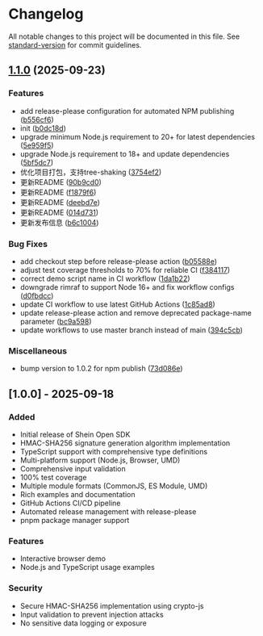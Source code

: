# Changelog

All notable changes to this project will be documented in this file. See [standard-version](https://github.com/conventional-changelog/standard-version) for commit guidelines.

## [1.1.0](https://github.com/sheinsight/open-sdk-js/compare/open-sdk-js-v1.0.1...open-sdk-js-v1.1.0) (2025-09-23)


### Features

* add release-please configuration for automated NPM publishing ([b556cf6](https://github.com/sheinsight/open-sdk-js/commit/b556cf68082e6362d6148084669be60d29a43c3a))
* init ([b0dc18d](https://github.com/sheinsight/open-sdk-js/commit/b0dc18d83b21bee7a92eda481ef30e2e15aab9d2))
* upgrade minimum Node.js requirement to 20+ for latest dependencies ([5e959f5](https://github.com/sheinsight/open-sdk-js/commit/5e959f5a6c6e816e33e0f5668333185c730a3207))
* upgrade Node.js requirement to 18+ and update dependencies ([5bf5dc7](https://github.com/sheinsight/open-sdk-js/commit/5bf5dc763e70ec11f019fa93ba1e58853e1ca5cc))
* 优化项目打包，支持tree-shaking ([3754ef2](https://github.com/sheinsight/open-sdk-js/commit/3754ef27367663bc80414cc7e041bfda821479fe))
* 更新README ([90b9cd0](https://github.com/sheinsight/open-sdk-js/commit/90b9cd07c69bd1382d500696b980dcbaef7efa57))
* 更新README ([f1879f6](https://github.com/sheinsight/open-sdk-js/commit/f1879f614475880288fdc63ca2a2b9d220905a79))
* 更新README ([deebd7e](https://github.com/sheinsight/open-sdk-js/commit/deebd7e8a8da60ca3c8f7ed59f98205aabc4290d))
* 更新README ([014d731](https://github.com/sheinsight/open-sdk-js/commit/014d7311d9ea13b6ff5587ab20a246846336afe1))
* 更新发布信息 ([b6c1004](https://github.com/sheinsight/open-sdk-js/commit/b6c1004af454e9d6a83ae160aec0a9422598112f))


### Bug Fixes

* add checkout step before release-please action ([b05588e](https://github.com/sheinsight/open-sdk-js/commit/b05588e4ee68a15dbdfff38ffd538e3a4ce03b37))
* adjust test coverage thresholds to 70% for reliable CI ([f384117](https://github.com/sheinsight/open-sdk-js/commit/f384117a5c6e6c647dc46fd0f785f12e557e5cd8))
* correct demo script name in CI workflow ([1da1b22](https://github.com/sheinsight/open-sdk-js/commit/1da1b22c5a17a80565ba82753027bbbcf50280df))
* downgrade rimraf to support Node 16+ and fix workflow configs ([d0fbdcc](https://github.com/sheinsight/open-sdk-js/commit/d0fbdccb9e2d69f2d0b70839801b0ee2bb2f8f85))
* update CI workflow to use latest GitHub Actions ([1c85ad8](https://github.com/sheinsight/open-sdk-js/commit/1c85ad8187e33538aeeb0cec30f6085c88f55211))
* update release-please action and remove deprecated package-name parameter ([bc9a598](https://github.com/sheinsight/open-sdk-js/commit/bc9a598a32beb3976d010948ca4c0a956e31b7e0))
* update workflows to use master branch instead of main ([394c5cb](https://github.com/sheinsight/open-sdk-js/commit/394c5cbaf804250a60c5c0c685d8bcd3a1a1b4d6))


### Miscellaneous

* bump version to 1.0.2 for npm publish ([73d086e](https://github.com/sheinsight/open-sdk-js/commit/73d086ed212bd023244c8ee7801821b1145f844c))

## [1.0.0] - 2025-09-18

### Added

- Initial release of Shein Open SDK
- HMAC-SHA256 signature generation algorithm implementation
- TypeScript support with comprehensive type definitions
- Multi-platform support (Node.js, Browser, UMD)
- Comprehensive input validation
- 100% test coverage
- Multiple module formats (CommonJS, ES Module, UMD)
- Rich examples and documentation
- GitHub Actions CI/CD pipeline
- Automated release management with release-please
- pnpm package manager support

### Features

- Interactive browser demo
- Node.js and TypeScript usage examples

### Security

- Secure HMAC-SHA256 implementation using crypto-js
- Input validation to prevent injection attacks
- No sensitive data logging or exposure

